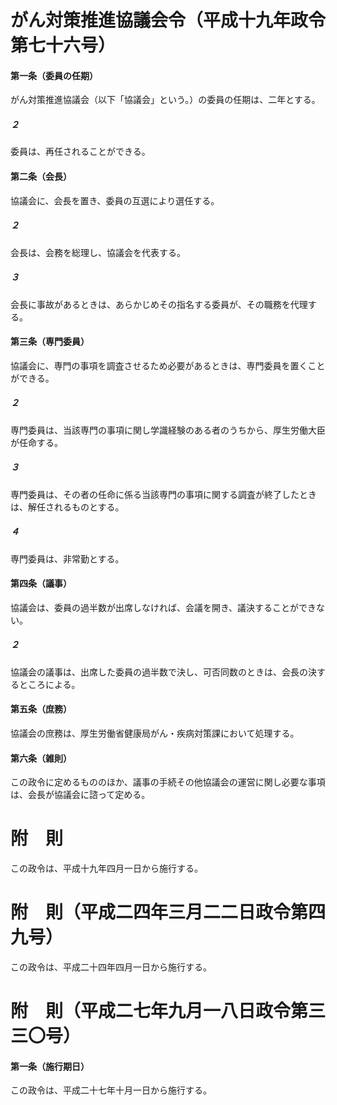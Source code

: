 # がん対策推進協議会令（平成十九年政令第七十六号）
#### 第一条（委員の任期）
がん対策推進協議会（以下「協議会」という。）の委員の任期は、二年とする。
##### ２
委員は、再任されることができる。
#### 第二条（会長）
協議会に、会長を置き、委員の互選により選任する。
##### ２
会長は、会務を総理し、協議会を代表する。
##### ３
会長に事故があるときは、あらかじめその指名する委員が、その職務を代理する。
#### 第三条（専門委員）
協議会に、専門の事項を調査させるため必要があるときは、専門委員を置くことができる。
##### ２
専門委員は、当該専門の事項に関し学識経験のある者のうちから、厚生労働大臣が任命する。
##### ３
専門委員は、その者の任命に係る当該専門の事項に関する調査が終了したときは、解任されるものとする。
##### ４
専門委員は、非常勤とする。
#### 第四条（議事）
協議会は、委員の過半数が出席しなければ、会議を開き、議決することができない。
##### ２
協議会の議事は、出席した委員の過半数で決し、可否同数のときは、会長の決するところによる。
#### 第五条（庶務）
協議会の庶務は、厚生労働省健康局がん・疾病対策課において処理する。
#### 第六条（雑則）
この政令に定めるもののほか、議事の手続その他協議会の運営に関し必要な事項は、会長が協議会に諮って定める。
# 附　則
この政令は、平成十九年四月一日から施行する。
# 附　則（平成二四年三月二二日政令第四九号）
この政令は、平成二十四年四月一日から施行する。
# 附　則（平成二七年九月一八日政令第三三〇号）
#### 第一条（施行期日）
この政令は、平成二十七年十月一日から施行する。
